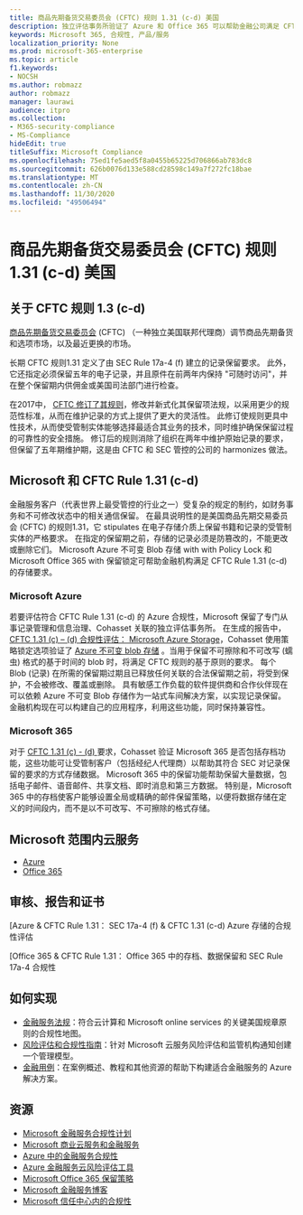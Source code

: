 ```yaml
---
title: 商品先期备货交易委员会 (CFTC) 规则 1.31 (c-d) 美国
description: 独立评估事务所验证了 Azure 和 Office 365 可以帮助金融公司满足 CFTC Rule 1.31 记录保留和不可变的存储要求。
keywords: Microsoft 365, 合规性, 产品/服务
localization_priority: None
ms.prod: microsoft-365-enterprise
ms.topic: article
f1.keywords:
- NOCSH
ms.author: robmazz
author: robmazz
manager: laurawi
audience: itpro
ms.collection:
- M365-security-compliance
- MS-Compliance
hideEdit: true
titleSuffix: Microsoft Compliance
ms.openlocfilehash: 75ed1fe5aed5f8a0455b65225d706866ab783dc8
ms.sourcegitcommit: 626b0076d133e588cd28598c149a7f272fc18bae
ms.translationtype: MT
ms.contentlocale: zh-CN
ms.lasthandoff: 11/30/2020
ms.locfileid: "49506494"
---
```

# <a name="commodity-futures-trading-commission-cftc-rule-131c-d-united-states"></a>商品先期备货交易委员会 (CFTC) 规则 1.31 (c-d) 美国

## <a name="about-cftc-rule-13c-d"></a>关于 CFTC 规则 1.3 (c-d) 

[商品先期备货交易委员会](https://www.cftc.gov/) (CFTC) （一种独立美国联邦代理商）调节商品先期备货和选项市场，以及最近更换的市场。  
  
长期 CFTC 规则1.31 定义了由 SEC Rule 17a-4 (f) 建立的记录保留要求。 此外，它还指定必须保留五年的电子记录，并且原件在前两年内保持 "可随时访问"，并在整个保留期内供佣金或美国司法部门进行检查。  
  
在2017中， [CFTC 修订了其规则](https://www.cftc.gov/sites/default/files/idc/groups/public/@lrfederalregister/documents/file/2017-11014a.pdf)，修改并新式化其保留项法规，以采用更少的规范性标准，从而在维护记录的方式上提供了更大的灵活性。 此修订使规则更具中性技术，从而使受管制实体能够选择最适合其业务的技术，同时维护确保保留过程的可靠性的安全措施。 修订后的规则消除了组织在两年中维护原始记录的要求，但保留了五年期维护期，这是由 CFTC 和 SEC 管控的公司的 harmonizes 做法。

## <a name="microsoft-and-cftc-rule-131c-d"></a>Microsoft 和 CFTC Rule 1.31 (c-d) 

金融服务客户（代表世界上最受管控的行业之一）受复杂的规定的制约，如财务事务和不可修改状态中的相关通信保留。 在最具说明性的是美国商品先期交易委员会 (CFTC) 的规则1.31，它 stipulates 在电子存储介质上保留书籍和记录的受管制实体的严格要求。 在指定的保留期之前，存储的记录必须是防篡改的，不能更改或删除它们。 Microsoft Azure 不可变 Blob 存储 with with Policy Lock 和 Microsoft Office 365 with 保留锁定可帮助金融机构满足 CFTC Rule 1.31 (c-d) 的存储要求。

### <a name="microsoft-azure"></a>Microsoft Azure

若要评估符合 CFTC Rule 1.31 (c-d) 的 Azure 合规性，Microsoft 保留了专门从事记录管理和信息治理、Cohasset 关联的独立评估事务所。 在生成的报告中， [CFTC 1.31 (c) – (d) 合规性评估： Microsoft Azure Storage](https://servicetrust.microsoft.com/ViewPage/MSComplianceGuide?command=Download&downloadType=Document&downloadId=19b08fd4-d276-43e8-9461-715981d0ea20&docTab=4ce99610-c9c0-11e7-8c2c-f908a777fa4d_GRC_Assessment_Reports)，Cohasset 使用策略锁定选项验证了 [Azure 不可变 blob 存储](https://docs.microsoft.com/azure/storage/blobs/storage-blob-immutable-storage) 。当用于保留不可擦除和不可改写 (蠕虫) 格式的基于时间的 blob 时，将满足 CFTC 规则的基于原则的要求。 每个 Blob (记录) 在所需的保留期过期且已释放任何关联的合法保留期之前，将受到保护，不会被修改、覆盖或删除。 具有敏感工作负载的软件提供商和合作伙伴现在可以依赖 Azure 不可变 Blob 存储作为一站式车间解决方案，以实现记录保留。 金融机构现在可以构建自己的应用程序，利用这些功能，同时保持兼容性。

### <a name="microsoft-365"></a>Microsoft 365

对于 [CFTC 1.31 (c) - (d) ](https://docs.microsoft.com/microsoft-365/compliance/retention-regulatory-requirements#sec-17a-4f-finra-4511c-and-cftc-131c-d) 要求，Cohasset 验证 Microsoft 365 是否包括存档功能，这些功能可让受管制客户（包括经纪人代理商）以帮助其符合 SEC 对记录保留的要求的方式存储数据。 Microsoft 365 中的保留功能帮助保留大量数据，包括电子邮件、语音邮件、共享文档、即时消息和第三方数据。 特别是，Microsoft 365 中的存档使客户能够设置全局或精确的邮件保留策略，以便将数据存储在定义的时间段内，而不是以不可改写、不可擦除的格式存储。

## <a name="microsoft-in-scope-cloud-services"></a>Microsoft 范围内云服务

- [Azure](https://aka.ms/AzureCompliance)
- [Office 365](https://aka.ms/o365-compliance-framework)

## <a name="audits-reports-and-certificates"></a>审核、报告和证书

[Azure & CFTC Rule 1.31： SEC 17a-4 (f) & CFTC 1.31 (c-d) Azure 存储的合规性评估

[Office 365 & CFTC Rule 1.31： Office 365 中的存档、数据保留和 SEC Rule 17a-4 合规性

## <a name="how-to-implement"></a>如何实现

- [金融服务法规](https://servicetrust.microsoft.com/ViewPage/TrustDocuments?command=Download&downloadType=Document&downloadId=5b483567-00b0-4d86-96ae-ee887dadb61c&docTab=6d000410-c9e9-11e7-9a91-892aae8839ad_Compliance_Guides)：符合云计算和 Microsoft online services 的关键美国规章原则的合规性地图。
- [风险评估和合规性指南](https://aka.ms/RiskGovernanceGuide)：针对 Microsoft 云服务风险评估和监管机构通知创建一个管理模型。
- [金融用例](https://docs.microsoft.com/azure/industry/financial/)：在案例概述、教程和其他资源的帮助下构建适合金融服务的 Azure 解决方案。

## <a name="resources"></a>资源

- [Microsoft 金融服务合规性计划](https://aka.ms/FSCP-Print)
- [Microsoft 商业云服务和金融服务](https://www.microsoft.com/trustcenter/cloudservices/financialservices)
- [Azure 中的金融服务合规性](https://azure.microsoft.com/resources/videos/azurecon-2015-financial-services-compliance-in-azure/)
- [Azure 金融服务云风险评估工具](https://aka.ms/FFIEC-CSDT)
- [Microsoft Office 365 保留策略](https://docs.microsoft.com/office365/securitycompliance/retention-policies)
- [Microsoft 金融服务博客](https://techcommunity.microsoft.com/t5/Financial-Services-Blog/bg-p/FinancialServicesBlog)
- [Microsoft 信任中心内的合规性](https://www.microsoft.com/trust-center/compliance/compliance-overview)
